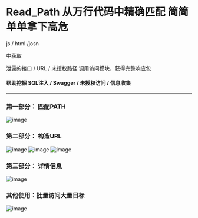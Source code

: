 # Read_Path 从万行代码中精确匹配 简简单单拿下高危
js / html /josn 

中获取 

泄露的接口 / URL / 未授权路径 调用访问模块，获得完整响应包

#### 帮助挖掘 SQL注入 / Swagger / 未授权访问 / 信息收集

--- 
### 第一部分： 匹配PATH
![image](https://user-images.githubusercontent.com/71580418/150804749-58f7f248-cab7-49b2-a074-726b0a0c4211.png)
### 第二部分： 构造URL
![image](https://user-images.githubusercontent.com/71580418/150807582-2080380a-8690-4b22-9f8a-bcea4b31b2b4.png)
![image](https://user-images.githubusercontent.com/71580418/150807858-fd421c12-99a3-49cc-a008-a74fd408c3ee.png)
![image](https://user-images.githubusercontent.com/71580418/150810123-35e554b2-f41f-4c75-93af-d3fe98dafebf.png)
### 第三部分： 详情信息
![image](https://user-images.githubusercontent.com/71580418/150810523-f8d2bf81-d4a6-4de0-bd56-b1ff12ebb43a.png)

### 其他使用：批量访问大量目标
![image](https://user-images.githubusercontent.com/71580418/150811065-032bb254-f3d4-4daf-82af-76b2026fec81.png)
